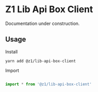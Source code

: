 # Z1 Lib Api Box Client

Documentation under construction.

## Usage

Install

```
yarn add @z1/lib-api-box-client
```

Import

```JavaScript

import * from '@z1/lib-api-box-client'

```
